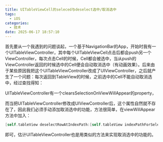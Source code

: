 ```yaml
---
title: UITableViewCell的seleced与deselect选中/取消选中
tags:
  - iOS
categories:
  - 技术
date: 2025-06-17 18:57:10
---
```


首先要从一个我遇到的问题谈起，一个基于NavigationBar的App，开始时我有一个UITableViewController，其中每个UITableViewCell点击后都会push另一个ViewController，每次点击Cell的时候，Cell都会被选中，当从push的ViewController返回的时候选中的Cell便会自动取消选中（有动画效果）。后来由于某些原因我把这个UITableViewController改成了UIViewController，之后就产生了一个问题：每次返回到TableView的时候，之前选中的Cell不能自动取消选中，经过查找得知：  
  
UITableViewController有一个clearsSelectionOnViewWillAppear的property，  
  
而当把UITableViewController修改成UIViewController后，这个属性自然就不存在了，因此我们必须手动添加取消选中的功能，方法很简单，在viewWillAppear方法中加入：

```objectivec
[self.tableView deselectRowAtIndexPath:[self.tableView indexPathForSelectedRow] animated:YES];
```

即可，估计UITableViewController也是用类似的方法来实现取消选中的功能的。
